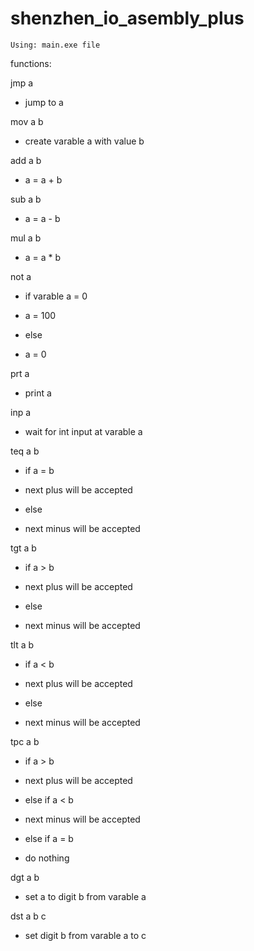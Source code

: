 # shenzhen_io_asembly_plus

```
Using: main.exe file
```
functions:

jmp a

- jump to a


mov a b

- create varable a with value b


add a b

- a = a + b


sub a b

- a = a - b


mul a b

- a = a * b


not a

- if varable a = 0

- a = 100

- else

- a = 0


prt a

- print a


inp a

- wait for int input at varable a


teq a b

- if a = b

- next plus will be accepted

- else

- next minus will be accepted


tgt a b

- if a > b

- next plus will be accepted

- else

- next minus will be accepted


tlt a b

- if a < b

- next plus will be accepted

- else

- next minus will be accepted


tpc a b

- if a > b

- next plus will be accepted

- else if a < b

- next minus will be accepted

- else if a = b

- do nothing


dgt a b

- set a to digit b from varable a


dst a b c
- set digit b from varable a to c
